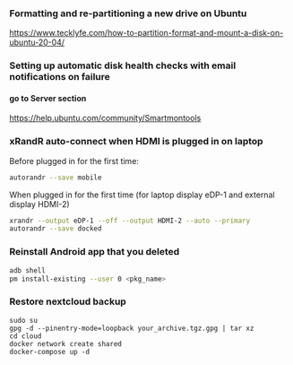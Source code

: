 ### Formatting and re-partitioning a new drive on Ubuntu
https://www.tecklyfe.com/how-to-partition-format-and-mount-a-disk-on-ubuntu-20-04/

### Setting up automatic disk health checks with email notifications on failure
#### go to Server section
https://help.ubuntu.com/community/Smartmontools

### xRandR auto-connect when HDMI is plugged in on laptop
Before plugged in for the first time:
```sh
autorandr --save mobile
```

When plugged in for the first time (for laptop display eDP-1 and external display HDMI-2)
```sh
xrandr --output eDP-1 --off --output HDMI-2 --auto --primary
autorandr --save docked
```



### Reinstall Android app that you deleted
```sh
adb shell
pm install-existing --user 0 <pkg_name>
```

### Restore nextcloud backup
```
sudo su
gpg -d --pinentry-mode=loopback your_archive.tgz.gpg | tar xz
cd cloud
docker network create shared
docker-compose up -d
```
